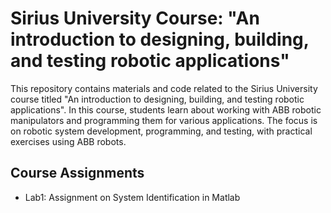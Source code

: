 # Sirius University Course: "An introduction to designing, building, and testing robotic applications"

This repository contains materials and code related to the Sirius University course titled "An introduction to designing, building, and testing robotic applications". In this course, students learn about working with ABB robotic manipulators and programming them for various applications. The focus is on robotic system development, programming, and testing, with practical exercises using ABB robots.

## Course Assignments
- Lab1: Assignment on System Identification in Matlab
